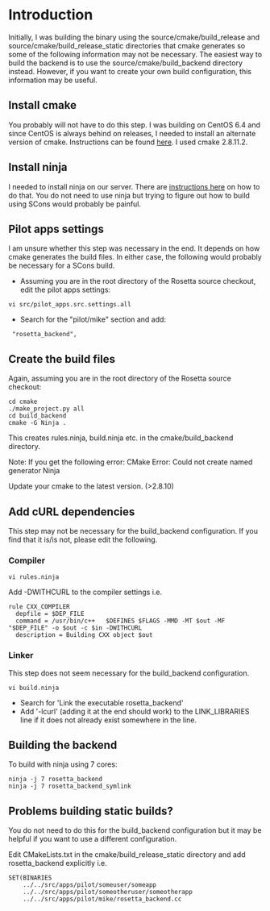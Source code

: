 # Introduction #

Initially, I was building the binary using the source/cmake/build\_release and source/cmake/build\_release\_static directories that cmake generates so some of the following information may not be necessary. The easiest way to build the backend is to use the source/cmake/build\_backend directory instead. However, if you want to create your own build configuration, this information may be useful.

## Install cmake ##

You probably will not have to do this step. I was building on CentOS 6.4 and since CentOS is always behind on releases, I needed to install an alternate version of cmake. Instructions can be found [here](http://www.cmake.org/cmake/resources/software.html). I used cmake 2.8.11.2.

## Install ninja ##

I needed to install ninja on our server. There are [instructions here](http://martine.github.io/ninja/) on how to do that. You do not need to use ninja but trying to figure out how to build using SCons would probably be painful.

## Pilot apps settings ##

I am unsure whether this step was necessary in the end. It depends on how cmake generates the build files. In either case, the following would probably be necessary for a SCons build.
  * Assuming you are in the root directory of the Rosetta source checkout, edit the pilot apps settings:
```
vi src/pilot_apps.src.settings.all
```
  * Search for the "pilot/mike" section and add:
```
 "rosetta_backend",
```

## Create the build files ##

Again, assuming you are in the root directory of the Rosetta source checkout:
```
cd cmake
./make_project.py all
cd build_backend
cmake -G Ninja .
```

This creates rules.ninja, build.ninja etc. in the cmake/build\_backend directory.

Note: If you get the following error:
CMake Error: Could not create named generator Ninja

Update your cmake to the latest version. (>2.8.10)

## Add cURL dependencies ##

This step may not be necessary for the build\_backend configuration. If you find that it is/is not, please edit the following.

### Compiler ###

```
vi rules.ninja
```
Add -DWITHCURL to the compiler settings i.e.
```
rule CXX_COMPILER
  depfile = $DEP_FILE
  command = /usr/bin/c++   $DEFINES $FLAGS -MMD -MT $out -MF "$DEP_FILE" -o $out -c $in -DWITHCURL
  description = Building CXX object $out
```

### Linker ###

This step does not seem necessary for the build\_backend configuration.

```
vi build.ninja
```
  * Search for 'Link the executable rosetta\_backend'
  * Add '-lcurl' (adding it at the end should work) to the LINK\_LIBRARIES line if it does not already exist somewhere in the line.

## Building the backend ##

To build with ninja using 7 cores:
```
ninja -j 7 rosetta_backend
ninja -j 7 rosetta_backend_symlink
```

## Problems building static builds? ##

You do not need to do this for the build\_backend configuration but it may be helpful if you want to use a different configuration.

Edit CMakeLists.txt in the cmake/build\_release\_static directory and add rosetta\_backend explicitly i.e.
```
SET(BINARIES
    ../../src/apps/pilot/someuser/someapp
    ../../src/apps/pilot/someotheruser/someotherapp
    ../../src/apps/pilot/mike/rosetta_backend.cc
```